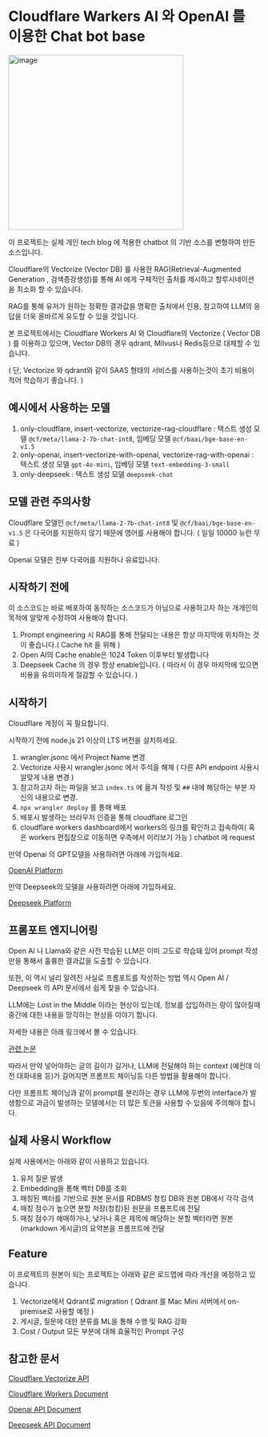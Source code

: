 # Cloudflare Warkers AI 와 OpenAI 를 이용한 Chat bot base

<img src="https://skrksbry.synology.me/web_images/cchatn.jpeg" alt="image" style="width:350px;"/>

이 프로젝트는 실제 개인 tech blog 에 적용한 chatbot 의 기반 소스를 변형하여 만든 소스입니다.

Cloudflare의 Vectorize (Vector DB) 를 사용한 RAG(Retrieval-Augmented Generation , 검색증강생성)를 통해 AI 에게 구체적인 출처를 제시하고 할루시네이션을 최소화 할 수 있습니다.

RAG를 통해 유저가 원하는 정확한 결과값을 명확한 출처에서 인용, 참고하여 LLM의 응답을 더욱 올바르게 유도할 수 있을 것입니다.

본 프로젝트에서는 Cloudflare Workers AI 와 Cloudflare의 Vectorize ( Vector DB ) 를 이용하고 있으며, Vector DB의 경우 qdrant, Milvus나 Redis등으로 대체할 수 있습니다.

( 단, Vectorize 와 qdrant와 같이 SAAS 형태의 서비스를 사용하는것이 초기 비용이 적어 학습하기 좋습니다. )

## 예시에서 사용하는 모델

1. only-cloudflare, insert-vectorize, vectorize-rag-cloudflare : 텍스트 생성 모델 `@cf/meta/llama-2-7b-chat-int8`, 임베딩 모델 `@cf/baai/bge-base-en-v1.5`
2. only-openai, insert-vectorize-with-openai, vectorize-rag-with-openai : 텍스트 생성 모델 `gpt-4o-mini`, 임베딩 모델 `text-embedding-3-small`
3. only-deepseek : 텍스트 생성 모델 `deepseek-chat`

## 모델 관련 주의사항

Cloudflare 모델인 `@cf/meta/llama-2-7b-chat-int8` 및 `@cf/baai/bge-base-en-v1.5` 은 다국어를 지원하지 않기 때문에 영어를 사용해야 합니다. ( 일일 10000 뉴런 무료 )

Openai 모델은 전부 다국어를 지원하나 유료입니다.

## 시작하기 전에

이 소스코드는 바로 배포하여 동작하는 소스코드가 아님으로 사용하고자 하는 개개인의 목적에 알맞게 수정하여 사용해야 합니다.

1. Prompt engineering 시 RAG를 통해 전달되는 내용은 항상 마지막에 위치하는 것이 좋습니다.( Cache hit 을 위해 )
2. Open AI의 Cache enable은 1024 Token 이후부터 발생합니다
3. Deepseek Cache 의 경우 항상 enable입니다. ( 따라서 이 경우 마지막에 있으면 비용을 유의미하게 절감할 수 있습니다. )

## 시작하기

Cloudflare 계정이 꼭 필요합니다.

시작하기 전에 node.js 21 이상의 LTS 버전을 설치하세요.

1. wrangler.jsonc 에서 Project Name 변경
2. Vectorize 사용시 wrangler.jsonc 에서 주석을 해제 ( 다른 API endpoint 사용시 알맞게 내용 변경 )
3. 참고하고자 하는 파일을 보고 `index.ts` 에 옮겨 작성 및 `##` 내에 해당하는 부분 자신의 내용으로 변경.
4. `npx wrangler deploy` 를 통해 배포
5. 배포시 발생하는 브라우저 인증을 통해 cloudflare 로그인
6. cloudflare workers dashboard에서 workers의 링크를 확인하고 접속하여( 혹은 workers 편집창으로 이동하면 우측에서 미리보기 가능 ) chatbot 에 request

만약 Openai 의 GPT모델을 사용하려면 아래에 가입하세요.

[OpenAI Platform](https://auth.openai.com/log-in)

만약 Deepseek의 모델을 사용하려면 아래에 가입하세요.

[Deepseek Platform](https://platform.deepseek.com/sign_in)

## 프롬포트 엔지니어링

Open AI 나 Llama와 같은 사전 학습된 LLM은 이미 고도로 학습돼 있어 prompt 작성만을 통해서 훌륭한 결과값을 도출할 수 있습니다.

또한, 이 역시 널리 알려진 사실로 프롬포트를 작성하는 방법 역시 Open AI / Deepseek 의 API 문서에서 쉽게 찾을 수 있습니다.

LLM에는 Lost in the Middle 이라는 현상이 있는데, 정보를 삽입하려는 량이 많아질때 중간에 대한 내용을 망각하는 현상을 이야기 합니다.

자세한 내용은 아래 링크에서 볼 수 있습니다.

[관련 논문](https://arxiv.org/abs/2307.03172)

따라서 만약 넣어야하는 글의 길이가 길거나, LLM에 전달해야 하는 context (예컨데 이전 대화내용 등)가 길어지면 프롬프트 체이닝등 다른 방법을 활용해야 합니다.

다만 프롬프트 체이닝과 같이 prompt를 분리하는 경우 LLM에 두번의 interface가 발생함으로 과금이 발생하는 모델에서는 더 많은 토큰을 사용할 수 있음에 주의해야 합니다.

## 실제 사용시 Workflow

실제 사용에서는 아래와 같이 사용하고 있습니다.

1. 유저 질문 발생
2. Embedding을 통해 벡터 DB를 조회
3. 매칭된 벡터를 기반으로 원본 문서를 RDBMS 청킹 DB와 원본 DB에서 각각 검색
4. 매칭 점수가 높으면 분할 저장(청킹)된 원문을 프롬프트에 전달
5. 매칭 점수가 애매하거나, 낮거나 혹은 제목에 해당하는 분할 벡터라면 원본(markdown 게시글)의 요약본을 프롬프트에 전달

## Feature

이 프로젝트의 원본이 되는 프로젝트는 아래와 같은 로드맵에 따라 개선을 예정하고 있습니다.

1. Vectorize에서 Qdrant로 migration ( Qdrant 를 Mac Mini 서버에서 on-premise로 사용할 예정 )
2. 게시글, 질문에 대한 분류를 ML을 통해 수행 및 RAG 강화
3. Cost / Output 모든 부분에 대해 효율적인 Prompt 구성

## 참고한 문서

[Cloudflare Vectorize API](https://developers.cloudflare.com/api/node/resources/vectorize/)

[Cloudflare Workers Document](https://developers.cloudflare.com/workers/)

[Openai API Document](https://platform.openai.com/docs/api-reference/)

[Deepseek API Document](https://api-docs.deepseek.com/)
